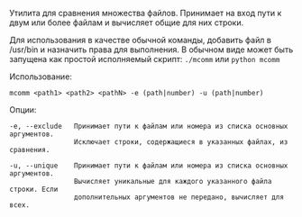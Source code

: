 Утилита для сравнения множества файлов. Принимает на вход пути к двум или более файлам и вычисляет общие для них строки. 

Для использования в качестве обычной команды, добавить файл в /usr/bin и назначить права для выполнения. 
В обычном виде может быть запущена как простой исполняемый скрипт: ``./mcomm`` или ``python mcomm``

Использование:

``mcomm <path1> <path2> <pathN> -e (path|number) -u (path|number)``

Опции:

	-e, --exclude	Принимает пути к файлам или номера из списка основных аргументов. 
			        Исключает строки, содержащиеся в указанных файлах, из сравнения.

	-u, --unique	Принимает пути к файлам или номера из списка основных аргументов.
			        Вычисляет уникальные для каждого указанного файла строки. Если 
		        	дополнительных аргументов не передано, вычисляет для всех. 

